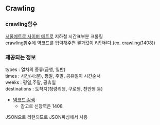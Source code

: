 ## Crawling


### crawling함수
[서울메트로 사이버 메트로](http://www.seoulmetro.co.kr/kr/cyberStation.do?menuIdx=538) 지하철 시간표부분 크롤링  
crawling함수에 역코드를 입력해주면 결과값이 리턴된다.(ex. crawling(1408))

### 제공되는 정보
types : 열차의 종류(급행, 일반)  
times : 시간(시:분), 평일, 주말, 공유일이 시간순서  
weeks : 평일,주말, 공휴일  
destinations : 도착지(청량리행, 구로행, 천안행 등)  

- [역코드 검색](https://observablehq.com/@taekie/seoul_subway_station_coordinate)
	- 참고로 신창역은 1408

JSON으로 리턴되므로 JSON파싱해서 사용

